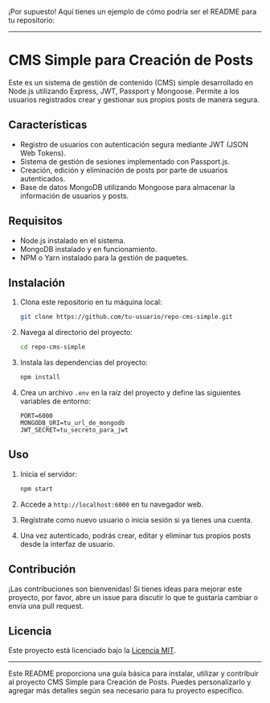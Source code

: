 ¡Por supuesto! Aquí tienes un ejemplo de cómo podría ser el README para tu repositorio:

---

# CMS Simple para Creación de Posts

Este es un sistema de gestión de contenido (CMS) simple desarrollado en Node.js utilizando Express, JWT, Passport y Mongoose. Permite a los usuarios registrados crear y gestionar sus propios posts de manera segura.

## Características

- Registro de usuarios con autenticación segura mediante JWT (JSON Web Tokens).
- Sistema de gestión de sesiones implementado con Passport.js.
- Creación, edición y eliminación de posts por parte de usuarios autenticados.
- Base de datos MongoDB utilizando Mongoose para almacenar la información de usuarios y posts.

## Requisitos

- Node.js instalado en el sistema.
- MongoDB instalado y en funcionamiento.
- NPM o Yarn instalado para la gestión de paquetes.

## Instalación

1. Clona este repositorio en tu máquina local:

   ```bash
   git clone https://github.com/tu-usuario/repo-cms-simple.git
   ```

2. Navega al directorio del proyecto:

   ```bash
   cd repo-cms-simple
   ```

3. Instala las dependencias del proyecto:

   ```bash
   npm install
   ```

4. Crea un archivo `.env` en la raíz del proyecto y define las siguientes variables de entorno:

   ```plaintext
   PORT=6000
   MONGODB_URI=tu_url_de_mongodb
   JWT_SECRET=tu_secreto_para_jwt
   ```

## Uso

1. Inicia el servidor:

   ```bash
   npm start
   ```

2. Accede a `http://localhost:6000` en tu navegador web.

3. Regístrate como nuevo usuario o inicia sesión si ya tienes una cuenta.

4. Una vez autenticado, podrás crear, editar y eliminar tus propios posts desde la interfaz de usuario.

## Contribución

¡Las contribuciones son bienvenidas! Si tienes ideas para mejorar este proyecto, por favor, abre un issue para discutir lo que te gustaría cambiar o envía una pull request.

## Licencia

Este proyecto está licenciado bajo la [Licencia MIT](https://opensource.org/licenses/MIT).

---

Este README proporciona una guía básica para instalar, utilizar y contribuir al proyecto CMS Simple para Creación de Posts. Puedes personalizarlo y agregar más detalles según sea necesario para tu proyecto específico.
